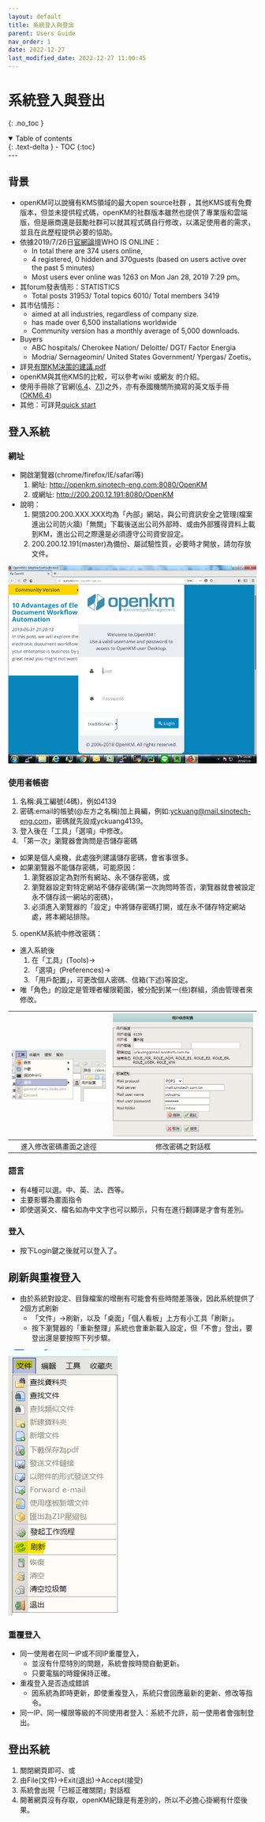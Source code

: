 ```yaml
---
layout: default
title: 系統登入與登出
parent: Users Guide
nav_order: 1
date: 2022-12-27
last_modified_date: 2022-12-27 11:00:45
---
```


# 系統登入與登出

{: .no_toc }

<details open markdown="block">
  <summary>
    Table of contents
  </summary>
  {: .text-delta }
- TOC
{:toc}
</details>
---

## 背景

- openKM可以說擁有KMS領域的最大open source社群 ，其他KMS或有免費版本，但並未提供程式碼，openKM的社群版本雖然也提供了專業版和雲端版，但是廠商還是鼓勵社群可以就其程式碼自行修改，以滿足使用者的需求，並且在此歷程提供必要的協助。
- 依據2019/7/26日[官網論壇](https://forum.openkm.com/index.php)WHO IS ONLINE：
  - In total there are 374 users online, 
  - 4 registered, 0 hidden and 370guests (based on users active over the past 5 minutes)
  - Most users ever online was 1263 on Mon Jan 28, 2019 7:29 pm。
- 其forum發表情形：STATISTICS
  - Total posts 31953/ Total topics 6010/ Total members 3419
- 其市佔情形：
  - aimed at all industries, regardless of company size.
  - has made over 6,500 installations worldwide
  - Community version has a monthly average of 5,000 downloads.
- Buyers
  - ABC hospitals/ Cherokee Nation/ Deloitte/ DGT/ Factor Energia
  - Modria/ Sernageomin/ United States Government/ Ypergas/ Zoetis。
- 詳見[有關KM決策的建議.pdf][km_dcs]
- openKM與其他KMS的比較，可以參考wiki 或網友 的介紹。
- 使用手冊除了官網([6.4][6.4]、[7.1][7.1])之外，亦有泰國機關所摘寫的英文版手冊([OKM6.4][OKM6.4])
- 其他：可詳見[quick start][qs]

## 登入系統

### 網址

- 開啟瀏覽器(chrome/firefox/IE/safari等)
  1. 網址: http://openkm.sinotech-eng.com:8080/OpenKM
  2. 或網址: http://200.200.12.191:8080/OpenKM
- 說明：
  1. 開頭200.200.XXX.XXX均為「內部」網站，與公司資訊安全之管理(檔案進出公司防火牆)「無關」下載後送出公司外部時、或由外部獲得資料上載到KM，進出公司之際還是必須遵守公司資安設定。
  2. 200.200.12.191(master)為備份、屬試驗性質，必要時才開放，請勿存放文件。

![](https://github.com/sinotec2/openKM/blob/gh-pages/assets/image/login.png?raw=true)

### 使用者帳密

1. 名稱:員工編號(4碼)，例如4139
2. 密碼:email的帳號(@左方之名稱)加上員編，例如:yckuang@mail.sinotech-eng.com，密碼就先設成yckuang4139。
3. 登入後在「工具」「選項」中修改。
4. 「第一次」瀏覽器會詢問是否儲存密碼
  - 如果是個人桌機，此處強列建議儲存密碼，會省事很多。
  - 如果瀏覽器不能儲存密碼，可能原因：
    1. 瀏覽器設定為對所有網站、永不儲存密碼，或
    2. 瀏覽器設定對特定網站不儲存密碼(第一次詢問時答否，瀏覽器就會被設定永不儲存該一網站的密碼)，
    3. 必須進入瀏覽器的「設定」中將儲存密碼打開，或在永不儲存特定網站處，將本網站排除。
5. openKM系統中修改密碼：

- 進入系統後
  1. 在「工具」(Tools)→
  2. 「選項」(Preferences)→
  3. 「用戶配置」，可更改個人密碼、信箱(下述)等設定。
- 唯「角色」的設定是管理者權限範圍，被分配到某一(些)群組，須由管理者來修改。

|![pw1](https://github.com/sinotec2/openKM/blob/gh-pages/assets/image/passwd1.png?raw=true)|![pw2](https://github.com/sinotec2/openKM/blob/gh-pages/assets/image/passwd2.png?raw=true)|
|:-:|:-:|
|進入修改密碼畫面之途徑|修改密碼之對話框|

### 語言

- 有4種可以選。中、英、法、西等。
- 主要影響為畫面指令
- 即使選英文、檔名如為中文字也可以顯示，只有在進行翻譯是才會有差別。

###	登入

- 按下Login鍵之後就可以登入了。

## 刷新與重複登入

- 由於系統對設定、目錄檔案的增刪有可能會有些時間差落後，因此系統提供了2個方式刷新
  - 「文件」→刷新，以及「桌面」「個人看板」上方有小工具「刷新」。
  - 按下瀏覽器的「重新整理」系統也會重新載入設定，但「不會」登出，要登出還是要按照下列步驟。

![redraw](https://github.com/sinotec2/openKM/blob/gh-pages/assets/image/redraw.png?raw=true)

### 重覆登入

- 同一使用者在同一IP或不同IP重覆登入，
  - 並沒有什麼特別的問題，系統會按時間自動更新。
  - 只要電腦的時鐘保持正確。
- 重複登入是否造成錯誤
  - 因系統為即時更新，即使重複登入，系統只會回應最新的更新、修改等指令。
- 同一IP、同一權限等級的不同使用者登入：系統不允許，前一使用者會強制登出。

## 登出系統

1. 關閉網頁即可、或
2. 由File(文件)→Exit(退出)→Accept(接受)
3. 系統會出現「已經正確關閉」對話框
4. 開著網頁沒有存取，openKM紀錄是有差別的，所以不必擔心掛網有什麼後果。

[6.4]: <https://docs.openkm.com/kcenter/view/okm-6.4/> "OpenKM(2016)Documentation for OpenKM"
[7.1]: <https://docs.openkm.com/kcenter/view/okm-7.1/> "OpenKM(2016)Documentation for OpenKM"
[OKM6.4]: <https://www.seameo.org/seameoweb2/images/stories/Programmes_Projects/OpenKM/OpenKM%20User%20Guide.pdf> "Southeast Asian Ministers of Education Organization Secretariat (SEAMEO Secretariat) OpenKM Users Guide"
[qs]: <https://docs.openkm.com/kcenter/view/okm-6.3-com/quick-start.html> "OpenKM(2016)OpenKM 6.3 - CE Quick start"
[km_dcs]: <http://openkm.sinotech-eng.com:8080/OpenKM/index.jsp?uuid=1544f8fa-e45a-40a6-bd99-5d2fbef832a1> "曠永銓(2019)有關KM決策的建議"
